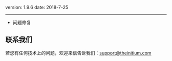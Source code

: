 version: 1.9.6
date: 2018-7-25

---

- 问题修复


## 联系我们

若您有任何技术上的问题，欢迎来信告诉我们：[support@theinitium.com](mailto:support@theinitium.com)